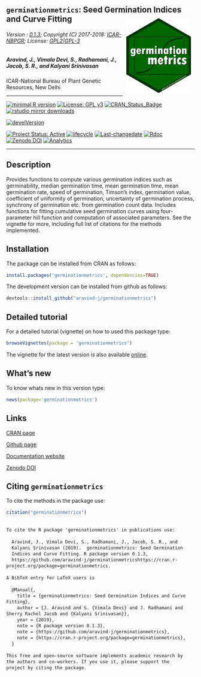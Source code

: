 
## `germinationmetrics`: Seed Germination Indices and Curve Fitting <img src="https://raw.githubusercontent.com/aravind-j/germinationmetrics/master/inst/extdata/germinationmetrics.png" align="right" alt="logo" width="173" height = "200" style = "padding: 10px; border: none; float: right;">

###### Version : [0.1.3](https://aravind-j.github.io/germinationmetrics/articles/Introduction.html#version-history); Copyright (C) 2017-2018: [ICAR-NBPGR](http://www.nbpgr.ernet.in/); License: [GPL2|GPL-3](https://www.r-project.org/Licenses/)

##### *Aravind, J., Vimala Devi, S., Radhamani, J., Jacob, S. R., and Kalyani Srinivasan*

ICAR-National Bureau of Plant Genetic Resources, New Delhi

-----

[![minimal R
version](https://img.shields.io/badge/R%3E%3D-3.0.2-6666ff.svg)](https://cran.r-project.org/)
[![License: GPL
v3](https://img.shields.io/badge/License-GPL%20v3-blue.svg)](https://www.gnu.org/licenses/gpl-3.0)
[![CRAN\_Status\_Badge](https://www.r-pkg.org/badges/version-last-release/germinationmetrics)](https://cran.r-project.org/package=germinationmetrics)
[![rstudio mirror
downloads](https://cranlogs.r-pkg.org/badges/grand-total/germinationmetrics?color=green)](https://CRAN.R-project.org/package=germinationmetrics)
<!-- [![packageversion](https://img.shields.io/badge/Package%20version-0.2.3.3-orange.svg)](https://github.com/aravind-j/germinationmetrics) -->
[![develVersion](https://img.shields.io/badge/devel%20version-0.1.3-orange.svg)](https://github.com/aravind-j/germinationmetrics)
<!-- [![GitHub Download Count](https://github-basic-badges.herokuapp.com/downloads/aravind-j/germinationmetrics/total.svg)] -->
[![Project Status:
Active](http://www.repostatus.org/badges/latest/active.svg)](http://www.repostatus.org/#active)
[![lifecycle](https://img.shields.io/badge/lifecycle-stable-brightgreen.svg)](https://www.tidyverse.org/lifecycle/#stable)
[![Last-changedate](https://img.shields.io/badge/last%20change-2019--01--20-yellowgreen.svg)](/commits/master)
[![Rdoc](http://www.rdocumentation.org/badges/version/germinationmetrics)](http://www.rdocumentation.org/packages/germinationmetrics)
[![Zenodo
DOI](https://zenodo.org/badge/DOI/10.5281/zenodo.1219630.svg)](https://doi.org/10.5281/zenodo.1219630)
[![Analytics](https://pro-pulsar-193905.appspot.com/UA-116205606-1/welcome-page)](https://github.com/aravind-j/google-analytics-beacon)

-----

## Description

Provides functions to compute various germination indices such as
germinability, median germination time, mean germination time, mean
germination rate, speed of germination, Timson’s index, germination
value, coefficient of uniformity of germination, uncertainty of
germination process, synchrony of germination etc. from germination
count data. Includes functions for fitting cumulative seed germination
curves using four-parameter hill function and computation of associated
parameters. See the vignette for more, including full list of citations
for the methods implemented.

## Installation

The package can be installed from CRAN as follows:

``` r
install.packages('germinationmetrics', dependencies=TRUE)
```

The development version can be installed from github as follows:

``` r
devtools::install_github("aravind-j/germinationmetrics")
```

## Detailed tutorial

For a detailed tutorial (vignette) on how to used this package type:

``` r
browseVignettes(package = 'germinationmetrics')
```

The vignette for the latest version is also available
[online](https://aravind-j.github.io/germinationmetrics/articles/Introduction.html).

## What’s new

To know whats new in this version type:

``` r
news(package='germinationmetrics')
```

## Links

[CRAN page](https://cran.r-project.org/package=germinationmetrics)

[Github page](https://github.com/aravind-j/germinationmetrics)

[Documentation website](https://aravind-j.github.io/germinationmetrics/)

[Zenodo DOI](https://doi.org/10.5281/zenodo.1219630)

## Citing `germinationmetrics`

To cite the methods in the package use:

``` r
citation("germinationmetrics")
```

``` 

To cite the R package 'germinationmetrics' in publications use:

  Aravind, J., Vimala Devi, S., Radhamani, J., Jacob, S. R., and
  Kalyani Srinivasan (2019).  germinationmetrics: Seed Germination
  Indices and Curve Fitting. R package version 0.1.3,
  https://github.com/aravind-j/germinationmetricshttps://cran.r-project.org/package=germinationmetrics.

A BibTeX entry for LaTeX users is

  @Manual{,
    title = {germinationmetrics: Seed Germination Indices and Curve Fitting},
    author = {J. Aravind and S. {Vimala Devi} and J. Radhamani and Sherry Rachel Jacob and {Kalyani Srinivasan}},
    year = {2019},
    note = {R package version 0.1.3},
    note = {https://github.com/aravind-j/germinationmetrics},
    note = {https://cran.r-project.org/package=germinationmetrics},
  }

This free and open-source software implements academic research by
the authors and co-workers. If you use it, please support the
project by citing the package.
```
